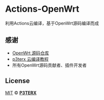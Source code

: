 # Actions-OpenWrt
利用Actions云编译，基于OpenWrt源码编译而成

## 感谢
- [OpenWrt 源码仓库](https://github.com/openwrt/openwrt)
- [p3terx 云编译教程](https://p3terx.com/archives/build-openwrt-with-github-actions.html)
- 所有OpenWrt源码贡献者、插件开发者
## License

[MIT](https://github.com/P3TERX/Actions-OpenWrt/blob/main/LICENSE) © [**P3TERX**](https://p3terx.com)
